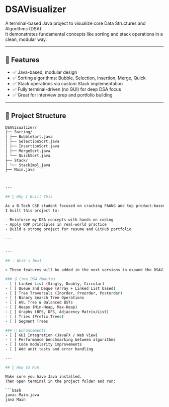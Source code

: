 # DSAVisualizer

A terminal-based Java project to visualize core Data Structures and Algorithms (DSA).  
It demonstrates fundamental concepts like sorting and stack operations in a clean, modular way.

---

## 🚀 Features

- ✅ Java-based, modular design
- ✅ Sorting algorithms: Bubble, Selection, Insertion, Merge, Quick
- ✅ Stack operations via custom Stack implementation
- ✅ Fully terminal-driven (no GUI) for deep DSA focus
- ✅ Great for interview prep and portfolio building

---

## 📁 Project Structure
```bash
DSAVisualizer/
├── Sorting/
│ ├── BubbleSort.java
│ ├── SelectionSort.java
│ ├── InsertionSort.java
│ ├── MergeSort.java
│ └── QuickSort.java
├── Stack/
│ └── StackImpl.java
├── Main.java ```



---

## 🧠 Why I Built This

As a B.Tech CSE student focused on cracking FAANG and top product-based companies,  
I built this project to:

- Reinforce my DSA concepts with hands-on coding
- Apply OOP principles in real-world practice
- Build a strong project for resume and GitHub portfolio

---


---

## 💡 What's Next

> These features will be added in the next versions to expand the DSAVisualizer project:

### 🔃 Core DSA Modules
- [ ] Linked List (Singly, Doubly, Circular)
- [ ] Queue and Deque (Array + Linked List based)
- [ ] Tree Traversals (Inorder, Preorder, Postorder)
- [ ] Binary Search Tree Operations
- [ ] AVL Tree & Balanced BSTs
- [ ] Heaps (Min-Heap, Max-Heap)
- [ ] Graphs (BFS, DFS, Adjacency Matrix/List)
- [ ] Tries (Prefix Trees)
- [ ] Segment Trees

### 🌟 Enhancements
- [ ] GUI Integration (JavaFX / Web View)
- [ ] Performance benchmarking between algorithms
- [ ] Code modularity improvements
- [ ] Add unit tests and error handling

---

## 📌 How to Run

Make sure you have Java installed.  
Then open terminal in the project folder and run:

```bash
javac Main.java
java Main